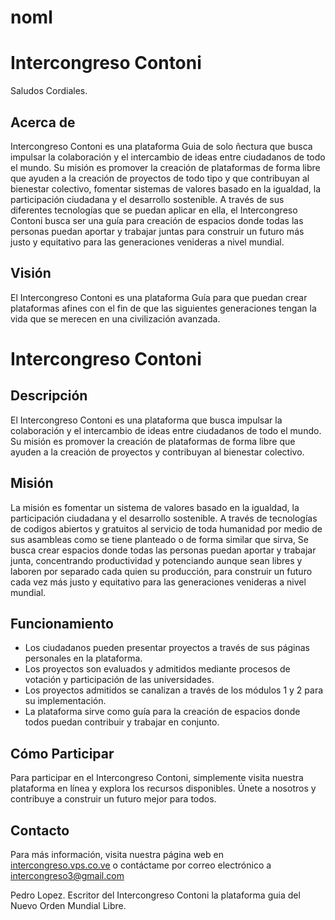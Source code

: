 # noml
<h1>Intercongreso Contoni</h1>
      Saludos Cordiales.
        <h2>Acerca de</h2>
        Intercongreso Contoni es una plataforma Guia de solo ñectura que busca impulsar la colaboración y el intercambio de ideas entre ciudadanos de todo el mundo. Su misión es promover la creación de plataformas de forma libre que ayuden a la creación de proyectos de todo tipo y que contribuyan al bienestar colectivo, fomentar sistemas de valores basado en la igualdad, la participación ciudadana y el desarrollo sostenible. A través de sus diferentes tecnologías que se puedan aplicar en ella,  el Intercongreso Contoni busca ser una guía para creación de espacios donde todas las personas puedan aportar y trabajar juntas para construir un futuro más justo y equitativo para las generaciones venideras a nivel mundial.
       <h2>Visión</h2>
        El Intercongreso Contoni es una plataforma Guía para que puedan crear plataformas afines con el fin de que las siguientes generaciones tengan la vida que se merecen en una civilización avanzada.
 
  # Intercongreso Contoni

## Descripción

El Intercongreso Contoni es una plataforma que busca impulsar la colaboración y el intercambio de ideas entre ciudadanos de todo el mundo. Su misión es promover la creación de plataformas de forma libre que ayuden a la creación de proyectos y contribuyan al bienestar colectivo. 

## Misión

La misión es fomentar un sistema de valores basado en la igualdad, la participación ciudadana y el desarrollo sostenible. A través de  tecnologías de codigos abiertos y gratuitos al servicio de toda humanidad por medio de sus asambleas como se tiene planteado o de forma similar que sirva, Se busca crear espacios donde todas las personas puedan aportar y trabajar junta, concentrando productividad y potenciando aunque sean libres y laboren por separado cada quien su producción, para construir un futuro cada vez más justo y equitativo para las generaciones venideras a nivel mundial.

## Funcionamiento

- Los ciudadanos pueden presentar proyectos a través de sus páginas personales en la plataforma.
- Los proyectos son evaluados y admitidos mediante procesos de votación y participación de las universidades.
- Los proyectos admitidos se canalizan a través de los módulos 1 y 2 para su implementación.
- La plataforma sirve como guía para la creación de espacios donde todos puedan contribuir y trabajar en conjunto.

## Cómo Participar

Para participar en el Intercongreso Contoni, simplemente visita nuestra plataforma en línea y explora los recursos disponibles. Únete a nosotros y contribuye a construir un futuro mejor para todos.

## Contacto

Para más información, visita nuestra página web en [intercongreso.vps.co.ve](https://intercongreso.vps.co.ve) o contáctame por correo electrónico a intercongreso3@gmail.com

Pedro Lopez.
Escritor del Intercongreso Contoni la plataforma guia del Nuevo Orden Mundial Libre.


